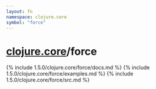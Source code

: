 ```yaml
---
layout: fn
namespace: clojure.core
symbol: "force"
---
```


# [clojure.core](../)/force

{% include 1.5.0/clojure.core/force/docs.md %}
{% include 1.5.0/clojure.core/force/examples.md %}
{% include 1.5.0/clojure.core/force/src.md %}

